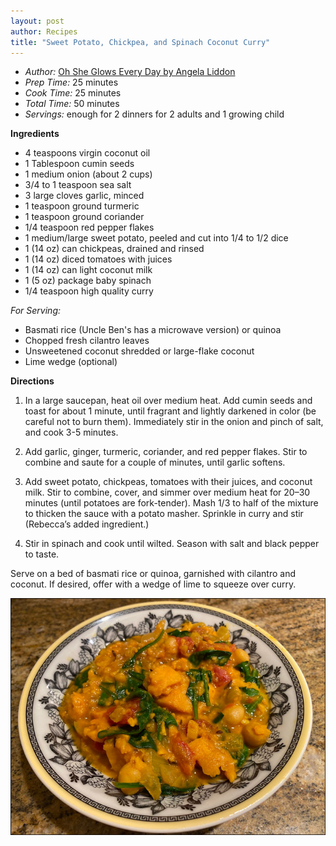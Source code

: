 ```yaml
---
layout: post
author: Recipes
title: "Sweet Potato, Chickpea, and Spinach Coconut Curry"
---
```


* _Author:_ [Oh She Glows Every Day by Angela Liddon](https://ohsheglows.com/book/)
* _Prep Time:_ 25 minutes
* _Cook Time:_ 25 minutes
* _Total Time:_ 50 minutes
* _Servings:_ enough for 2 dinners for 2 adults and 1 growing child

**Ingredients**
* 4 teaspoons virgin coconut oil
* 1 Tablespoon cumin seeds
* 1 medium onion (about 2 cups)
* 3/4 to 1 teaspoon sea salt
* 3 large cloves garlic, minced
* 1 teaspoon ground turmeric
* 1 teaspoon ground coriander
* 1/4 teaspoon red pepper flakes
* 1 medium/large sweet potato, peeled and cut into 1/4 to 1/2 dice
* 1 (14 oz) can chickpeas, drained and rinsed
* 1 (14 oz) diced tomatoes with juices
* 1 (14 oz) can light coconut milk
* 1 (5 oz) package baby spinach
* 1/4 teaspoon high quality curry

_For Serving:_
* Basmati rice (Uncle Ben's has a microwave version) or quinoa
* Chopped fresh cilantro leaves
* Unsweetened coconut shredded or large-flake coconut
* Lime wedge (optional)

**Directions**
1. In a large saucepan, heat oil over medium heat. Add cumin seeds and toast for about 1 minute, until fragrant and lightly darkened in color (be careful not to burn them). Immediately stir in the onion and pinch of salt, and cook 3-5 minutes.

2. Add garlic, ginger, turmeric, coriander, and red pepper flakes. Stir to combine and saute for a couple of minutes, until garlic softens.

3. Add sweet potato, chickpeas, tomatoes with their juices, and coconut milk. Stir to combine, cover, and simmer over medium heat for 20–30 minutes (until potatoes are fork-tender). Mash 1/3 to half of the mixture to thicken the sauce with a potato masher. Sprinkle in curry and stir (Rebecca’s added ingredient.)

4. Stir in spinach and cook until wilted. Season with salt and black pepper to taste.

Serve on a bed of basmati rice or quinoa, garnished with cilantro and coconut. If desired, offer with a wedge of lime to squeeze over curry.

![Photo by Jonah Without the Whale ](/images/2020-03-08_coconut_curry.jpg)
